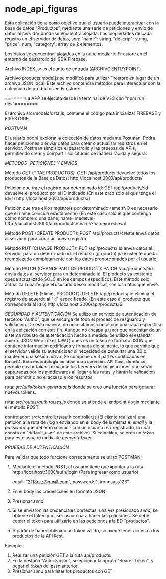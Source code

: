 # node_api_figuras

Esta aplicación tiene como objetivo que el usuario pueda interactuar con la base de datos "Productos", mediante una serie de peticiones y envío de datos al servidor donde se encuentra alojada. 
Las propiedades de cada registro en el servidor de datos, son:
"name": string,
"descrip": string, 
"price": num,
"category": array de 2 elementos.

Los datos se encuentran alojados en la nube mediante Firestore en el entorno de desarrollo del SDK Firebase.

Archivo INDEX.js: es el punto de entrada (ARCHIVO ENTRYPOINT)

Archivo products.model.js se modificó para utilizar Firestore en lugar de un archivo JSON local. Este archivo contendrá métodos para interactuar con la colección de productos en Firestore.


=======La APP se ejecuta desde la terminal de VSC con "npm run dev"========


El archivo src/models/data.js, contiene el código para inicializar FIREBASE y FIRESTORE.


_POSTMAN_

El usuario podrá explorar la colección de datos mediante Postman. Podrá hacer peticiones o enviar datos para crear o actualizar registros en el servidor.
Postman simplifica el desarrollo y las pruebas de APIs, permitiendo crear y compartir solicitudes de manera rápida y segura.

_MÉTODOS -PETICIONES Y ENVÍOS-_

Método GET (TRAE PRODUCTOS):
GET: /api/products devuelve todos los productos de la Base de Datos:
http://localhost:3000/api/products/

Petición que trae el registro por determinado id:
GET /api/products/:id devuelve el producto por el ID indicado.(En este caso solo el que tenga el id=1)
http://localhost:3000/api/products/1

Petición que trae el/los registro/s por determinado name:(NO es necesario que el name coincida exactamente)
(En este caso solo el que contenga como nombre o una parte, name=medieval)
http://localhost:3000/api/products/search?name=medieval

Método POST (CREATE PRODUCT):
POST /api/products/create envía datos al servidor para crear un nuevo registro.

Método PUT (CHANGE PRODUCT):
PUT /api/products/:id envía datos al servidor para un determinado id. El recurso (producto) ya existente queda reemplazado completamente con los datos proporcionados por el usuario.

Método PATCH (CHANGE PART OF PRODUCT):
PATCH /api/products/:id envía datos al servidor para un determinado id. El producto ya existente queda actualizado SOLO en los campos específicos. Este método solo actualiza la parte que el ususario desea modificar, con los datos que envíe.

Método DELETE (Elimina PRODUCT):
DELETE /api/products/:id elimina el registro de acuerdo al "id" especificado.
(En este caso el producto que corresponda al id 6)
http://localhost:3000/api/products/6

_SEGURIDAD Y AUTENTICACIÓN_
Se utilizó un servicio de autenticación de terceros "Auth0", que se encarga de todo el proceso de resguardo y validación. De esta manera, no necesitamos contar con una capa específica en la aplicación con este fin. Aunque no escapa a tener que necesitar de un sistema robusto de autenticación hecho a medida.
Se utilizó el estándar abierto JSON Web Token (JWT) ques es un token en formato JSON que contiene información codificada y firmada digitalmente, lo que permite que el servidor valide su autenticidad si necesidad de consultar una BD o mantener una sesión activa. Se compone de 3 partes codificadas en Base64.
Esta metodología es ideal para servicios API Rest, donde se permite enviar _tokens_ mediante los _headers_ de las peticiones que serán capturadas por los middlewares al llegar a las rutas, y harán la validación para permitir o no el acceso a los resursos.

ruta: _src/utils/token-generator.js_ donde se creó una función para generar nuevos tokens.

ruta: _src/routes/auth.routes.js_ donde se atiende al endpoint /login mediante el método POST.

controlador: src/controllers/auth.controller.js    (El cliente realizará una petición a la ruta de /login enviando en el body de la misma el _email_ y la _password_ que deberán coincidir con un usuario real registrado, lo cual consta en "default_user" de este archivo). Si coinciden, se crea un _token_ para este usuario mediante _generateToken_

_PRUEBAS DE AUTENTICACIÓN_

Para validar que todo funcione correctamente se utlizó POSTMAN:
1) Mediante el método POST, el usuario tiene que apuntar a la ruta http://localhost:3000/auth/login (Para ingresar como usuario)

    email: "2118crz@gmail.com",
    password: "strongpass123"

    
2) En el body las credenciales en formato JSON.
3) Presionar _send_ 
4) Si se enviaron las credenciales correctas, una vez presionado _send_, se obtiene el token para ser usado para
hacer las peticiones. Se debe copiar el token para utilizarlo en las peticiones a la BD "productos".
5) A partir de haber obtenido un token válido, se puede tener acceso a los productos de la API Rest.

Ejemplo: 
1) Realizar una petición GET a la ruta api/products.
2) En la pestaña "Autorización", seleccionar la opción "Bearer Token", y pegar el _token_ del paso anterior.
3) Presionar _send_ para listar los productos con GET.